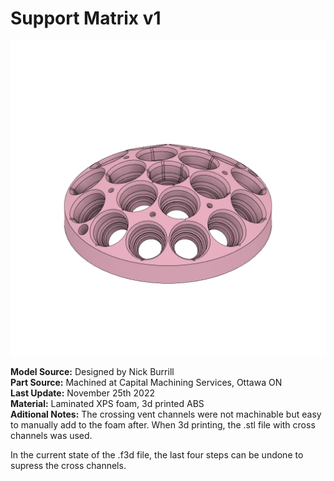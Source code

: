 # Support Matrix v1 # 

![Part Preview](thumb.png "Part Preview")

**Model Source:** Designed by Nick Burrill \
**Part Source:** Machined at Capital Machining Services, Ottawa ON \
**Last Update:** November 25th 2022 \
**Material:** Laminated XPS foam, 3d printed ABS\
**Aditional Notes:** The crossing vent channels were not machinable but easy to manually add to the foam after. When 3d printing, the .stl file with cross channels was used.

In the current state of the .f3d file, the last four steps can be undone to supress the cross channels.
